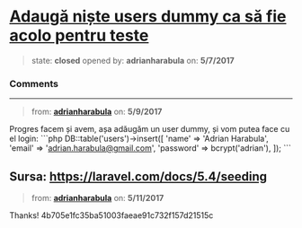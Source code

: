 # [Adaugă niște users dummy ca să fie acolo pentru teste](https://github.com/adrianharabula/condr/issues/58)

> state: **closed** opened by: **adrianharabula** on: **5/7/2017**



### Comments

---
> from: [**adrianharabula**](https://github.com/adrianharabula/condr/issues/58#issuecomment-300137601) on: **5/9/2017**

Progres facem și avem, așa adăugăm un user dummy, și vom putea face cu el login:
&#x60;&#x60;&#x60;php
        DB::table(&#x27;users&#x27;)-&gt;insert([
            &#x27;name&#x27; &#x3D;&gt; &#x27;Adrian Harabula&#x27;,
            &#x27;email&#x27; &#x3D;&gt; &#x27;adrian.harabula@gmail.com&#x27;,
            &#x27;password&#x27; &#x3D;&gt; bcrypt(&#x27;adrian&#x27;),
        ]);
&#x60;&#x60;&#x60;

Sursa: https://laravel.com/docs/5.4/seeding
---
> from: [**adrianharabula**](https://github.com/adrianharabula/condr/issues/58#issuecomment-300748906) on: **5/11/2017**

Thanks! 4b705e1fc35ba51003faeae91c732f157d21515c
